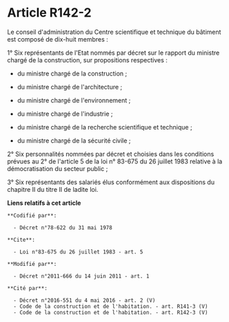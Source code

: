 # Article R142-2

Le conseil d'administration du Centre scientifique et technique du bâtiment est composé de dix-huit membres : 

1° Six représentants de l'Etat nommés par décret sur le rapport du ministre chargé de la construction, sur propositions
respectives : 

- du ministre chargé de la construction ; 

- du ministre chargé de l'architecture ; 

- du ministre chargé de l'environnement ; 

- du ministre chargé de l'industrie ; 

- du ministre chargé de la recherche scientifique et technique ; 

- du ministre chargé de la sécurité civile ; 

2° Six personnalités nommées par décret et choisies dans les conditions prévues au 2° de l'article 5 de la loi n° 83-675 du
26 juillet 1983 relative à la démocratisation du secteur public ; 

3° Six représentants des salariés élus conformément aux dispositions du chapitre II du titre II de ladite loi.

**Liens relatifs à cet article**

	**Codifié par**:

	  - Décret n°78-622 du 31 mai 1978

	**Cite**:

	  - Loi n°83-675 du 26 juillet 1983 - art. 5

	**Modifié par**:

	  - Décret n°2011-666 du 14 juin 2011 - art. 1

	**Cité par**:

	  - Décret n°2016-551 du 4 mai 2016 - art. 2 (V)
	  - Code de la construction et de l'habitation. - art. R141-3 (V)
	  - Code de la construction et de l'habitation. - art. R142-3 (V)
